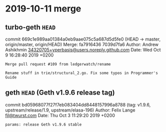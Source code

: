 # 2019-10-11 merge


## turbo-geth `HEAD`

commit 669c1e989aa01384a0eb9aae075c5a687d5d5fe0 (HEAD -> master, origin/master, origin/HEAD)
Merge: fa7916436 7039d7fa6
Author: Andrew Ashikhmin <34320705+yperbasis@users.noreply.github.com>
Date:   Wed Oct 9 16:28:40 2019 +0200

    Merge pull request #109 from ledgerwatch/rename

    Rename stuff in trie/structural_2.go. Fix some typos in Programmer's Guide

## geth `HEAD` (Geth v1.9.6 release tag)

commit bd05968077f27f7eb083404dd8448157996a8788 (tag: v1.9.6, upstream/release/1.9, upstream/elasa-196)
Author: Felix Lange <fjl@twurst.com>
Date:   Thu Oct 3 11:29:20 2019 +0200

    params: release Geth v1.9.6 stable
